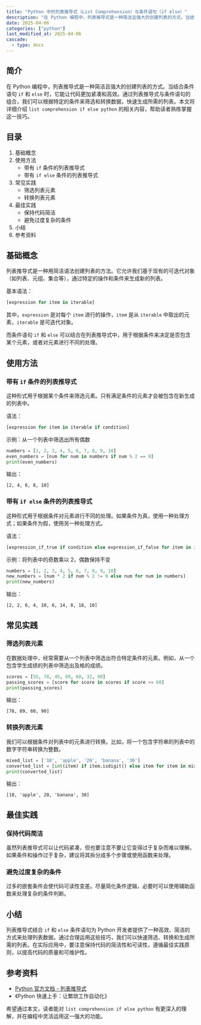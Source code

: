```yaml
---
title: "Python 中的列表推导式（List Comprehension）与条件语句（if else）"
description: "在 Python 编程中，列表推导式是一种简洁且强大的创建列表的方式。当结合条件语句 `if` 和 `else` 时，它能让代码更加紧凑和高效。通过列表推导式与条件语句的组合，我们可以根据特定的条件来筛选和转换数据，快速生成所需的列表。本文将详细介绍 `list comprehension if else python` 的相关内容，帮助读者熟练掌握这一技巧。"
date: 2025-04-06
categories: ["python"]
last_modified_at: 2025-04-06
cascade:
  - type: docs
---
```



## 简介
在 Python 编程中，列表推导式是一种简洁且强大的创建列表的方式。当结合条件语句 `if` 和 `else` 时，它能让代码更加紧凑和高效。通过列表推导式与条件语句的组合，我们可以根据特定的条件来筛选和转换数据，快速生成所需的列表。本文将详细介绍 `list comprehension if else python` 的相关内容，帮助读者熟练掌握这一技巧。

<!-- more -->
## 目录
1. 基础概念
2. 使用方法
    - 带有 `if` 条件的列表推导式
    - 带有 `if else` 条件的列表推导式
3. 常见实践
    - 筛选列表元素
    - 转换列表元素
4. 最佳实践
    - 保持代码简洁
    - 避免过度复杂的条件
5. 小结
6. 参考资料

## 基础概念
列表推导式是一种用简洁语法创建列表的方法。它允许我们基于现有的可迭代对象（如列表、元组、集合等），通过特定的操作和条件来生成新的列表。

基本语法：
```python
[expression for item in iterable]
```
其中，`expression` 是对每个 `item` 进行的操作，`item` 是从 `iterable` 中取出的元素，`iterable` 是可迭代对象。

而条件语句 `if` 和 `else` 可以结合在列表推导式中，用于根据条件来决定是否包含某个元素，或者对元素进行不同的处理。

## 使用方法

### 带有 `if` 条件的列表推导式
这种形式用于根据某个条件来筛选元素。只有满足条件的元素才会被包含在新生成的列表中。

语法：
```python
[expression for item in iterable if condition]
```

示例：从一个列表中筛选出所有偶数
```python
numbers = [1, 2, 3, 4, 5, 6, 7, 8, 9, 10]
even_numbers = [num for num in numbers if num % 2 == 0]
print(even_numbers)  
```
输出：
```
[2, 4, 6, 8, 10]
```

### 带有 `if else` 条件的列表推导式
这种形式用于根据条件对元素进行不同的处理。如果条件为真，使用一种处理方式；如果条件为假，使用另一种处理方式。

语法：
```python
[expression_if_true if condition else expression_if_false for item in iterable]
```

示例：将列表中的奇数乘以 2，偶数保持不变
```python
numbers = [1, 2, 3, 4, 5, 6, 7, 8, 9, 10]
new_numbers = [num * 2 if num % 2 != 0 else num for num in numbers]
print(new_numbers)  
```
输出：
```
[2, 2, 6, 4, 10, 6, 14, 8, 18, 10]
```

## 常见实践

### 筛选列表元素
在数据处理中，经常需要从一个列表中筛选出符合特定条件的元素。例如，从一个包含学生成绩的列表中筛选出及格的成绩。
```python
scores = [55, 78, 45, 89, 60, 32, 90]
passing_scores = [score for score in scores if score >= 60]
print(passing_scores)  
```
输出：
```
[78, 89, 60, 90]
```

### 转换列表元素
我们可以根据条件对列表中的元素进行转换。比如，将一个包含字符串的列表中的数字字符串转换为整数。
```python
mixed_list = ['10', 'apple', '20', 'banana', '30']
converted_list = [int(item) if item.isdigit() else item for item in mixed_list]
print(converted_list)  
```
输出：
```
[10, 'apple', 20, 'banana', 30]
```

## 最佳实践

### 保持代码简洁
虽然列表推导式可以让代码紧凑，但也要注意不要让它变得过于复杂而难以理解。如果条件和操作过于复杂，建议将其拆分成多个步骤或使用函数来处理。

### 避免过度复杂的条件
过多的嵌套条件会使代码可读性变差。尽量简化条件逻辑，必要时可以使用辅助函数来处理复杂的条件判断。

## 小结
列表推导式结合 `if` 和 `else` 条件语句为 Python 开发者提供了一种高效、简洁的方式来处理列表数据。通过合理运用这些技巧，我们可以快速筛选、转换和生成所需的列表。在实际应用中，要注意保持代码的简洁性和可读性，遵循最佳实践原则，以提高代码的质量和可维护性。

## 参考资料
- [Python 官方文档 - 列表推导式](https://docs.python.org/3/tutorial/datastructures.html#list-comprehensions)
- 《Python 快速上手：让繁琐工作自动化》

希望通过本文，读者能对 `list comprehension if else python` 有更深入的理解，并在编程中灵活运用这一强大的功能。  